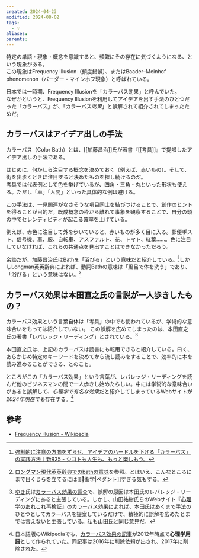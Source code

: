 ```yaml
---
created: 2024-04-23
modified: 2024-08-02
tags:
  - 💡
aliases: 
parents: 
---
```

特定の単語・現象・概念を意識すると、頻繁にその存在に気づくようになる、という現象がある。  
この現象はFrequency Illusion（頻度錯誤）、またはBaader–Meinhof phenomenon（バーダー・マインホフ現象）と呼ばれている。

日本では一時期、Frequency Illusionを「カラーバス効果」と呼んでいた。  
なぜかというと、Frequency Illusionを利用してアイデアを出す手法のひとつだった「カラーバス」が、「カラーバス*効果*」と誤解されて紹介されてしまったためだ。

## カラーバスはアイデア出しの手法
カラーバス（Color Bath）とは、[[加藤昌治]]氏が著書『[[考具]]』で提唱したアイデア出しの手法である。

はじめに、何かしら注目する概念を決めておく（例えば、赤いもの）。そして、街を出歩くときに注目すると決めたものを探し続けるのだ。  
考具では代表例として色を挙げているが、四角・三角・丸といった形状も使える。ただし「車」「人間」といった具体的な例は避ける。

この手法は、一見関連がなさそうな項目同士を結びつけることで、創作のヒントを得ることが目的だ。既成概念の枠から離れて事象を観察することで、自分の頭の中でセレンディピティが起こる確率を上げている。

例えば、赤色に注目して外を歩いていると、赤いものが多く目に入る。郵便ポスト、信号機、車、服、自転車、アスファルト、花、トマト、紅葉……。色に注目していなければ、これらの共通点を見出すことはできなかっただろう。

余談だが、加藤昌治氏はBathを「浴びる」という意味だと紹介している。[^R25]しかしLongman英英辞典によれば、動詞Bathの意味は「風呂で体を洗う」であり、「浴びる」という意味はない。[^longman]

[^R25]: [強制的に注意の方向をずらせ。アイデアのハードルを下げる「カラーバス」の実践方法｜新R25 - シゴトも人生も、もっと楽しもう。](https://r25.jp/article/701296836174381144)
[^longman]: [ロングマン現代英英辞典でのbathの意味](https://www.ldoceonline.com/jp/dictionary/bath)を参照。とはいえ、こんなところにまで目くじらを立てるには[[📝衒学|ペダント]]すぎる気もする。

## カラーバス効果は本田直之氏の言説が一人歩きしたもの？
カラーバス効果という言葉自体は「考具」の中でも使われているが、学術的な意味合いをもっては紹介していない。
この誤解を広めてしまったのは、本田直之氏の著書「レバレッジ・リーディング」とされている。[^leverage]

本田直之氏は、上記のカラーバスは読書にも転用できると紹介している。曰く、あらかじめ特定のキーワードを決めてから流し読みをすることで、効率的に本を読み進めることができる、とのこと。

ところがこの「カラーバス効果」という言葉が、レバレッジ・リーディングを読んだ他のビジネスマンの間で一人歩きし始めたらしい。中には学術的な意味合いがあると誤解して、*心理学で有名な効果*だと紹介してしまっているWebサイトが*2024年現在でも*存在する。[^Wikipedia]

[^leverage]: [ゆき](https://x.com/NDIcacMuzPv8Xla)氏は[カラーバス効果の調査](https://www.youtube.com/watch?v=YjuaSAFjDIk)で、誤解の原因は本田氏のレバレッジ・リーディングにあると主張している。しかし、山田祐樹氏らのWebサイト『[心理学のあれこれ再検証](https://reresearchpsych.simple.ink/)』の[カラーバス効果](https://www.evernote.com/shard/s28/client/snv?isnewsnv=true&noteGuid=1f150a63-0ab5-b2cd-da30-1376f12c5e4f&noteKey=d8cad13ae178fac35f4f2d81126dbec9&sn=https://www.evernote.com/shard/s28/sh/1f150a63-0ab5-b2cd-da30-1376f12c5e4f/d8cad13ae178fac35f4f2d81126dbec9&title=%25E3%2582%25AB%25E3%2583%25A9%25E3%2583%25BC%25E3%2583%2590%25E3%2582%25B9%25E5%258A%25B9%25E6%259E%259C)によれば、本田氏はあくまで手法のひとつとしてカラーバスを提案しているだけで、積極的に誤解を広めたとまでは言えないと主張している。私も山田氏と同じ意見だ。
[^Wikipedia]: 日本語版のWikipediaでも、[カラーバス効果の記事](https://web.archive.org/web/20160604035810/https://ja.wikipedia.org/wiki/%E3%82%AB%E3%83%A9%E3%83%BC%E3%83%90%E3%82%B9%E5%8A%B9%E6%9E%9C)が2012年時点で**心理学用語**として作られていた。同記事は2016年に削除依頼が出され、2017年に削除された。

## 参考
- [Frequency illusion - Wikipedia](https://en.wikipedia.org/wiki/Frequency_illusion)